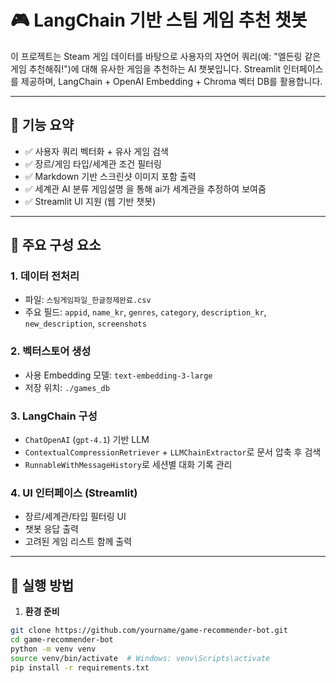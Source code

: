 # 🎮 LangChain 기반 스팀 게임 추천 챗봇

이 프로젝트는 Steam 게임 데이터를 바탕으로 사용자의 자연어 쿼리(예: "엘든링 같은 게임 추천해줘!")에 대해 유사한 게임을 추천하는 AI 챗봇입니다. Streamlit 인터페이스를 제공하며, LangChain + OpenAI Embedding + Chroma 벡터 DB를 활용합니다.

---

## 📌 기능 요약

- ✅ 사용자 쿼리 벡터화 + 유사 게임 검색
- ✅ 장르/게임 타입/세계관 조건 필터링
- ✅ Markdown 기반 스크린샷 이미지 포함 출력
- ✅ 세계관 AI 분류 게임설명 을 통해 ai가 세계관을 추정하여 보여줌
- ✅ Streamlit UI 지원 (웹 기반 챗봇)

---

## 🧱 주요 구성 요소

### 1. 데이터 전처리
- 파일: `스팀게임파일_한글정제완료.csv`
- 주요 필드: `appid`, `name_kr`, `genres`, `category`, `description_kr`, `new_description`, `screenshots`

### 2. 벡터스토어 생성
- 사용 Embedding 모델: `text-embedding-3-large`
- 저장 위치: `./games_db`

### 3. LangChain 구성
- `ChatOpenAI` (`gpt-4.1`) 기반 LLM
- `ContextualCompressionRetriever` + `LLMChainExtractor`로 문서 압축 후 검색
- `RunnableWithMessageHistory`로 세션별 대화 기록 관리

### 4. UI 인터페이스 (Streamlit)
- 장르/세계관/타입 필터링 UI
- 챗봇 응답 출력
- 고려된 게임 리스트 함께 출력

---

## 🚀 실행 방법

1. **환경 준비**

```bash
git clone https://github.com/yourname/game-recommender-bot.git
cd game-recommender-bot
python -m venv venv
source venv/bin/activate  # Windows: venv\Scripts\activate
pip install -r requirements.txt
